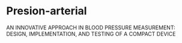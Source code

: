 # Presion-arterial
AN INNOVATIVE APPROACH IN BLOOD PRESSURE MEASUREMENT: DESIGN, IMPLEMENTATION, AND TESTING OF A COMPACT DEVICE
